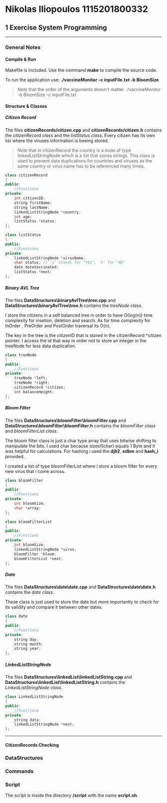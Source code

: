# Nikolas Iliopoulos 1115201800332
## 1 Exercise System Programming

---

### General Notes

#### Compile & Run

Makefile is included. Use the command **make** to compile the source code.

To run the application use: **./vaccineMonitor -c inputFile.txt -b BloomSize**

> *Note* that the order of the arguments doesn't matter.
> ./vaccineMonitor -b BloomSize -c inputFile.txt 

#### Structure & Classes

##### Citizen Record

The files **citizenRecords/citizen.cpp** and **citizenRecords/citizen.h** contains the *citizenRecord class* and the *listStatus class*.
Every citizen has its own list where the viruses information is beeing stored.

> *Note* that in citizenRecord the country is a node of type linkedListStringNode which is a list that stores strings. This class is used to prevent data duplications for countries and viruses as the same country or virus name has to be referenced many times.

```cpp
class citizenRecord
{
public:
    //Functions
private:
    int citizenID;
    string firstName;
    string lastName;
    linkedListStringNode *country;
    int age;
    listStatus *status;
};
```
```cpp
class listStatus
{
public:
    //Functions
private:
    linkedListStringNode *virusName;
    char status; // 'y' stands for "YES", 'n' for "NO"
    date dateVaccinated;
    listStatus *next;
};
```

##### Binary AVL Tree

The files **DataStructures\binaryAvlTree\tree.cpp** and **DataStructures\binaryAvlTree\tree.h** contains the *treeNode class*.

I store the citizens in a self balanced tree in order to have O(log(n)) time complexity for insetion, deletion and search. As for time complexity for InOrder , PreOrder and PostOrder traversal its O(n).

The key in the tree is the citizenID that is stored in the citizenRecord *citizen pointer. I access the id that way in order not to store an integer in the treeNode for less data duplication.


```cpp
class treeNode
{
public:
    //Functions
private:
    treeNode *left;
    treeNode *right;
    citizenRecord *citizen;
    int balanceHeight;
};
```

##### Bloom Filter

The files **DataStructures\bloomFilter\bloomFilter.cpp** and **DataStructures\bloomFilter\bloomFilter.h** contains the *bloomFilter class* and *bloomFilterList class*.

The bloom filter class is just a char type array that uses bitwise shifting to manipulate the bits.
I used char because sizeof(char) equals 1 Byte and it was helpful for calculations.
For hashing i used the **djb2**, **sdbm** and **hash_i** provided.

I created a list of type bloomFilterList where i store a bloom filter for every new virus that i come across.

```cpp
class bloomFilter
{
public:
    //Functions
private:
    int bloomSize;
    char *array;
};
```
```cpp
class bloomFilterList
{
public:
    //Functions
private:
    int bloomSize;
    linkedListStringNode *virus;
    bloomFilter *bloom;
    bloomFilterList *next;
};
```

##### Date

The files **DataStructures\date\date.cpp** and **DataStructures\date\date.h** contains the *date class*.

These class is just used to store the date but more importantly to check for its validity and compare it between other dates.

```cpp
class date
{
public:
    //Functions
private:
    string day;
    string month;
    string year;
};
```

##### LinkedListStringNode

The files **DataStructures\linkedList\linkedListString.cpp** and **DataStructures\linkedList\linkedListString.h** contains the *LinkedListStringNode class*.



```cpp
class LinkedListStringNode
{
public:
    //Functions
private:
    string data;
    linkedListStringNode *next;
};
```

---

#### CitizenRecords Checking

### DataStructures

### Commands

### Script

The script is inside the directory **/script** with the name **script.sh**.